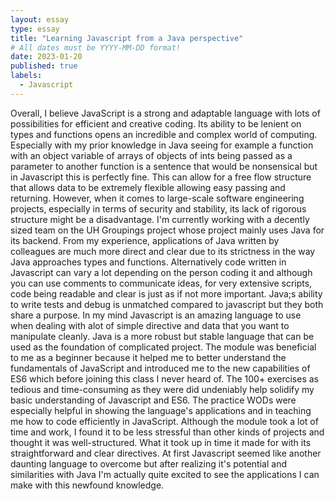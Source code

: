 ```yaml
---
layout: essay
type: essay
title: "Learning Javascript from a Java perspective"
# All dates must be YYYY-MM-DD format!
date: 2023-01-20
published: true
labels:
  - Javascript
---
```


  Overall, I believe JavaScript is a strong and adaptable language with lots of possibilities for efficient and creative coding. Its ability to be lenient on types and functions opens an incredible and complex world of computing. Especially with my prior knowledge in Java seeing for example a function with an object variable of arrays of objects of ints being passed as a parameter to another function is a sentence that would be nonsensical but in Javascript this is perfectly fine. This can allow for a free flow structure that allows data to be extremely flexible allowing easy passing and returning. However, when it comes to large-scale software engineering projects, especially in terms of security and stability, its lack of rigorous structure might be a disadvantage.
  I'm currently working with a decently sized team on the UH Groupings project whose project mainly uses Java for its backend. From my experience, applications of Java written by colleagues are much more direct and clear due to its strictness in the way Java approaches types and functions. Alternatively code written in Javascript can vary a lot depending on the person coding it and although you can use comments to communicate ideas, for very extensive scripts, code being readable and clear is just as if not more important. Java;s ability to write tests and debug is unmatched compared to javascript but they both share a purpose. In my mind Javascript is an amazing language to use when dealing with alot of simple directive and data that you want to manipulate cleanly. Java is a more robust but stable language that can be used as the foundation of complicated project. 
    The module was beneficial to me as a beginner because it helped me to better understand the fundamentals of JavaScript and introduced me to the new capabilities of ES6 which before joining this class I never heard of. The 100+ exercises as tedious and time-consuming as they were did undeniably help solidify my basic understanding of Javascript and ES6. The practice WODs were especially helpful in showing the language's applications and in teaching me how to code efficiently in JavaScript. Although the module took a lot of time and work, I found it to be less stressful than other kinds of projects and thought it was well-structured. What it took up in time it made for with its straightforward and clear directives. At first Javascript seemed like another daunting language to overcome but after realizing it's potential and similarities with Java I'm actually quite excited to see the applications I can make with this newfound knowledge.
